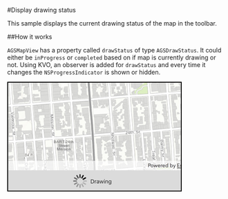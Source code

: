 #Display drawing status

This sample displays the current drawing status of the map in the toolbar.

##How it works

`AGSMapView` has a property called `drawStatus` of type `AGSDrawStatus`. It could either be `inProgress` or `completed` based on if map is currently drawing or not. Using KVO, an observer is added for `drawStatus` and every time it changes the `NSProgressIndicator` is shown or hidden.

![](image1.png)





